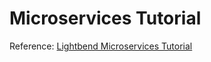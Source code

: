 # Microservices Tutorial

Reference: [Lightbend Microservices Tutorial](https://developer.lightbend.com/docs/akka-guide/microservices-tutorial/index.html)
